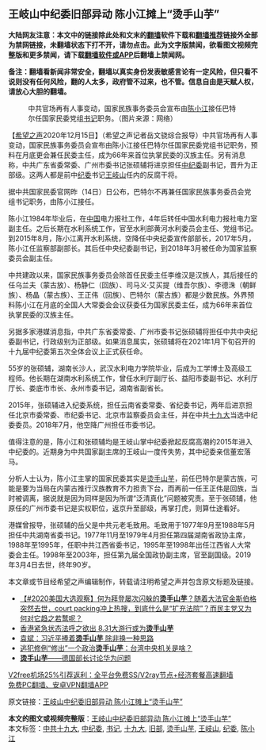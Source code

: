  <h2>王岐山中纪委旧部异动 陈小江摊上“烫手山芋”</h2> <p class="notice"><b>大陆网友注意：本文中的链接除此处和文末的<a href="https://github.com/bannedbook/fanqiang" >翻墙</a>软件下载和<a href="https://github.com/killgcd/justmysocks/blob/master/README.md">翻墙推荐</a>链接外全部为禁网链接，未翻墙状态下打不开，请勿点击。此为文字版禁闻，欲看图文视频完整版和更多禁闻，请下载<a href="https://github.com/bannedbook/fanqiang">翻墙软件或APP</a>后翻墙上禁闻网。</p><p>备注：翻墙看新闻非常安全，翻墙以真实身份发表敏感言论有一定风险，但只看不说则没有任何风险，翻的人太多，政府管不过来，也不管。信息自由是天赋人权，请放心大胆的翻墙。</b></p>  <div class="entry"> <figure><figcaption>中共官场再有人事变动，国家民族事务委员会宣布由<a href="https://www.bannedbook.org/bnews/tag/%e9%99%88%e5%b0%8f%e6%b1%9f/" class="st_tag internal_tag" rel="tag" title="标签 陈小江 下的日志">陈小江</a>接任巴特尔任国家民委党组<a href="https://www.bannedbook.org/bnews/tag/%e4%b9%a6%e8%ae%b0/" class="st_tag internal_tag" rel="tag" title="标签 书记 下的日志">书记</a>职务。（图片来源：网络）</figcaption></figure> <p>【<span class='wp_keywordlink_affiliate'><a href="https://www.soundofhope.org" title="希望之声" target="_blank">希望之声</a></span>2020年12月15日】（希望之声记者岳文骁综合报导）中共官场再有人事变动，国家民族事务委员会宣布由陈小江接任巴特尔任国家民委党组书记职务，预料在月底更会兼任民委主任，成为66年来首位执掌民委的汉族主任。另有消息称，中共广东省委常委、广州市委书记张硕辅将进京担任<a href="https://www.bannedbook.org/bnews/tag/%e4%b8%ad%e7%ba%aa%e5%a7%94/" class="st_tag internal_tag" rel="tag" title="标签 中纪委 下的日志">中纪委</a>副书记，晋升为正部级。这两人都是前中<a href="https://www.bannedbook.org/bnews/tag/%e7%ba%aa%e5%a7%94/" class="st_tag internal_tag" rel="tag" title="标签 纪委 下的日志">纪委</a>书记<a href="https://www.bannedbook.org/bnews/tag/%e7%8e%8b%e5%b2%90%e5%b1%b1/" class="st_tag internal_tag" rel="tag" title="标签 王岐山 下的日志">王岐山</a>任内的反腐干将。</p> <p>据中共国家民委官网昨（14日）日公布，巴特尔不再兼任国家民族事务委员会党组书记职务，由陈小江接任。</p> <p>陈小江1984年毕业后，在<span class='wp_keywordlink_affiliate'><a href="https://www.bannedbook.org/" title="中国" target="_blank">中国</a></span>电力报社工作，4年后转任中国水利电力报社电力室副主任。之后长期在水利系统工作，官至水利部黄河水利委员会主任、党组书记。到2015年8月，陈小江离开水利系统，空降任中央纪委宣传部部长，2017年5月，陈小江任监察部副部长。其后任中央纪委副书记，到2018年3月被任命为国家监察委员会副主任。</p>  <p>中共建政以来，国家民族事务委员会除首任民委主任李维汉是汉族人，其后接任的任乌兰夫（蒙古放）、杨静仁（回族）、司马义‧艾买提（维吾尔族）、李德洙（朝鲜族）、杨晶（蒙古族）、王正伟（回族）、巴特尔（蒙古族）都是少数民族。外界预料陈小江在月底的全国人大常委会会议获委任为国家民委主任，成为66年来首位执掌民委的汉族主任。</p> <p>另据多家港媒消息指，中共广东省委常委、广州市委书记张硕辅将担任中共中央纪委副书记，行政级别为正部级。如果消息属实，张硕辅将在2021年1月下旬召开的十九届中纪委第五次全体会议上正式获任命。</p> <p>55岁的张硕辅，湖南长沙人，武汉水利电力学院毕业，后成为工学博士及高级工程师。他长期在湖南水利系统工作，曾任水利厅副厅长、益阳市委副书记、水利厅厅长、娄底市市长、永州市委书记，湖南省副省长。</p>  <p>2015年，张硕辅进入纪委系统，担任云南省委常委、省纪委书记，两年后进京担任北京市委常委、市纪委书记、北京市监察委员会主任，并在中共<a href="https://www.bannedbook.org/bnews/tag/%e5%8d%81%e4%b9%9d%e5%a4%a7/" class="st_tag internal_tag" rel="tag" title="标签 十九大 下的日志">十九大</a>当选中纪委委员。2018年7月，他空降广州担任市委书记。</p> <p>值得注意的是，陈小江和张硕辅均是王岐山掌中纪委掀起反腐高潮的2015年进入中纪委的。近期身为中共国家副主席的王岐山一度传失势，其中纪委亲信董宏落马。</p> <p>分析人士认为，陈小江主掌的国家民委其实是<a href="https://www.bannedbook.org/bnews/tag/%E7%83%AB%E6%89%8B%E5%B1%B1%E8%8A%8B/" class="st_tag internal_tag" rel="tag" title="标签 烫手山芋 下的日志">烫手山芋</a>，前任巴特尔是蒙古族，可能是要为当局在内蒙古推行汉族教育不力担责下台，而再前一任王正伟是回族，当时被调离，据说就是因为同样是因为所谓“泛清真化”问题被究责。至于张硕辅，他原任的广州市委书记是实权职位，返京升至部级，再掌打虎，则算仕途看好。</p>  <p>港媒曾报导，张硕辅的岳父是中共元老毛致用。毛致用于1977年9月至1988年5月担任中共湖南省委书记。1977年11月至1979年4月担任第四届湖南省政协主席，1988年至1995年，任职中共江西省委书记，1995年至1998年出任江西省人大常委会主任。1998年至2003年，担任第九届全国政协副主席，官至副国级。2019年3月4日去世，终年90岁。</p> <p>本文章或节目经希望之声编辑制作，转载请注明希望之声并包含原文标题及链接。</p> <ul class='op-related-articles' title='相关阅读'> <li><a href='https://www.bannedbook.org/bnews/bannedvideo/20201031/1423355.html' target='_blank'>【#2020美国大选观察】何为拜登屡次闪躲的<b>烫手山芋</b>？随着大法官金斯伯格突然去世，court packing冲上热搜，到底什么是“扩充法院”？而民主党又为何对它趋之若鹜呢？</a></li> <li><a href='https://www.bannedbook.org/bnews/renquan/xgmyd/20190829/1182612.html' target='_blank'>香港紧急状态法呼之欲出 8.31大游行或为<b>烫手山芋</b></a></li> <li><a href='https://www.bannedbook.org/bnews/comments/20190614/1143272.html' target='_blank'>袁斌：习近平捧着<b>烫手山芋</b> 除非换一种思路</a></li> <li><a href='https://www.bannedbook.org/bnews/worldnews/20190602/1137030.html' target='_blank'>逃犯修例“修出”一个政治<b>烫手山芋</b>：台湾中央机关是啥？</a></li> <li><a href='https://www.bannedbook.org/bnews/baitai/20190207/1077097.html' target='_blank'><b>烫手山芋</b>——德国部长讨论华为问题</a></li> </ul> <p class="texttj"> <a href="https://www.bannedbook.org/forum23/topic22702.html" target="_blank">V2free机场25%引荐返利：全平台免费SS/V2ray节点+经济套餐高速翻墙</a><br/> <a href="https://github.com/bannedbook/fanqiang/wiki/%E7%A6%81%E9%97%BB%E7%BD%91%E5%AE%89%E5%8D%93%E7%BF%BB%E5%A2%99%E6%96%B0%E9%97%BBAPP" target="_blank">免费PC翻墙、安卓VPN翻墙APP</a></p><p>原文链接：<a class="src_link"  href="https://www.soundofhope.org/post/453811" target="_blank">王岐山中纪委旧部异动 陈小江摊上“烫手山芋”</a></p> <a name='sharetosocial'></a>       <div><b>本文的图文或视频完整版</b>：<a href='https://www.bannedbook.org/bnews/comments/20201215/1448281.html'>王岐山中纪委旧部异动 陈小江摊上“烫手山芋”</a></div>  </div><!--END ENTRY--> <div class="postfooter"> <div>本文标签：<a href="https://www.bannedbook.org/bnews/tag/%e4%b8%ad%e5%85%b1%e5%8d%81%e4%b9%9d%e5%a4%a7/" rel="tag">中共十九大</a>, <a href="https://www.bannedbook.org/bnews/tag/%e4%b8%ad%e7%ba%aa%e5%a7%94/" rel="tag">中纪委</a>, <a href="https://www.bannedbook.org/bnews/tag/%e4%b9%a6%e8%ae%b0/" rel="tag">书记</a>, <a href="https://www.bannedbook.org/bnews/tag/%e5%8d%81%e4%b9%9d%e5%a4%a7/" rel="tag">十九大</a>, <a href="https://www.bannedbook.org/bnews/tag/%E6%97%A7%E9%83%A8/" rel="tag">旧部</a>, <a href="https://www.bannedbook.org/bnews/tag/%E7%83%AB%E6%89%8B%E5%B1%B1%E8%8A%8B/" rel="tag">烫手山芋</a>, <a href="https://www.bannedbook.org/bnews/tag/%e7%8e%8b%e5%b2%90%e5%b1%b1/" rel="tag">王岐山</a>, <a href="https://www.bannedbook.org/bnews/tag/%e7%ba%aa%e5%a7%94/" rel="tag">纪委</a>, <a href="https://www.bannedbook.org/bnews/tag/%e9%99%88%e5%b0%8f%e6%b1%9f/" rel="tag">陈小江</a></div>  </div><!--END POSTFOOTER--> 